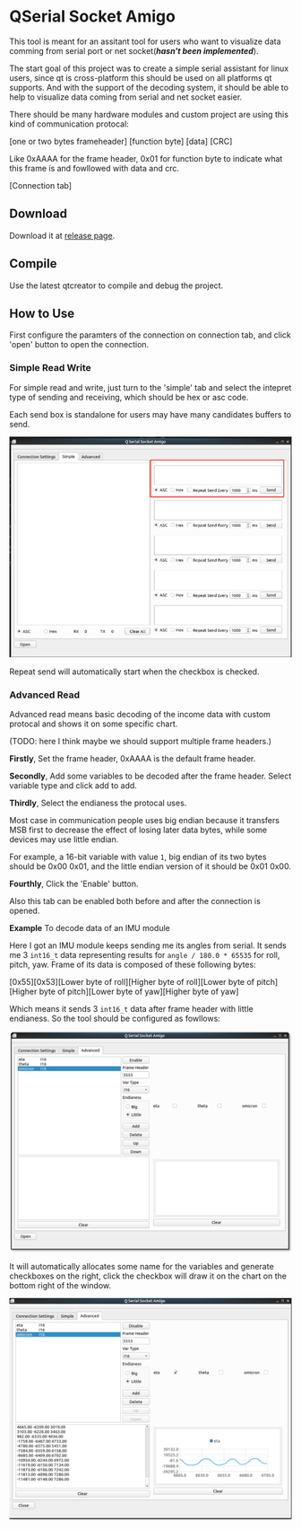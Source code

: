 # QSerial Socket Amigo

This tool is meant for an assitant tool for users who want to visualize data comming from serial port or net socket(***hasn't been implemented***).

The start goal of this project was to create a simple serial assistant for linux users, since qt is cross-platform this should be used on all platforms qt supports. And with the support of the decoding system, it should be able to help to visualize data coming from serial and net socket easier.

There should be many hardware modules and custom project are using this kind of communication protocal:

[one or two bytes frameheader] [function byte] [data] [CRC]

Like 0xAAAA for the frame header, 0x01 for function byte to indicate what this frame is and fowllowed with data and crc.

[Connection tab]

## Download

Download it at [release page](https://github.com/cybertale/QSerial-Socket-Amigo/releases/tag/v1.0).

## Compile

Use the latest qtcreator to compile and debug the project.

## How to Use

First configure the paramters of the connection on connection tab, and click 'open' button to open the connection.

### Simple Read Write

For simple read and write, just turn to the 'simple' tab and select the intepret type of sending and receiving, which should be hex or asc code.

Each send box is standalone for users may have many candidates buffers to send.

![](doc/images/Send%20window.png)

Repeat send will automatically start when the checkbox is checked.

### Advanced Read

Advanced read means basic decoding of the income data with custom protocal and shows it on some specific chart.

(TODO: here I think maybe we should support multiple frame headers.)

**Firstly**, Set the frame header, 0xAAAA is the default frame header.

**Secondly**, Add some variables to be decoded after the frame header. Select variable type and click add to add.

**Thirdly**, Select the endianess the protocal uses.

Most case in communication people uses big endian because it transfers MSB first to decrease the effect of losing later data bytes, while some devices may use little endian.

For example, a 16-bit variable with value `1`, big endian of its two bytes should be 0x00 0x01, and the little endian version of it should be 0x01 0x00.

**Fourthly**, Click the 'Enable' button.

Also this tab can be enabled both before and after the connection is opened.

**Example** To decode data of an IMU module

Here I got an IMU module keeps sending me its angles from serial. It sends me 3 `int16_t` data representing results for `angle / 180.0 * 65535` for roll, pitch, yaw. Frame of its data is composed of these following bytes:

[0x55][0x53][Lower byte of roll][Higher byte of roll][Lower byte of pitch][Higher byte of pitch][Lower byte of yaw][Higher byte of yaw]

Which means it sends 3 `int16_t` data after frame header with little endianess. So the tool should be configured as fowllows:

![](doc/images/Advanced%20Configuration.png)

It will automatically allocates some name for the variables and generate checkboxes on the right, click the checkbox will draw it on the chart on the bottom right of the window.

![](doc/images/Data%20in%20chart.png)
